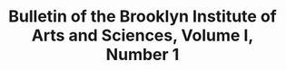 ---
pid: obj6
grant_year_type: 2014 Collaborative Digitization Grant
institution_name: Brooklyn Academy of Music
institution_link: https://www.bam.org/
collection_name: Brooklyn Institute of Arts & Sciences Periodicals
collection_link: http://levyarchive.bam.org/Detail/collections/9963
description: The Brooklyn Institute of Arts and Sciences Bulletins Collection is comprised
  of promotional materials (known as Bulletins or Monthly Magazines of Brooklyn Institute
  of Arts and Sciences). These periodicals contain listings of upcoming performances,
  lectures, courses, special events and related articles. The first issue is from
  September 1908 and the series runs through June 1953.
title: Bulletin of the Brooklyn Institute of Arts and Sciences, Volume I, Number 1
source: http://levyarchive.bam.org/Detail/objects/61195
permalink: "/projects/obj6/"
layout: projects_item
---
